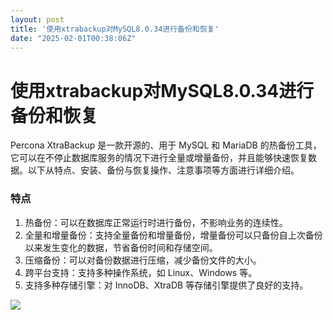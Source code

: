 ```yaml
---
layout: post
title: '使用xtrabackup对MySQL8.0.34进行备份和恢复'
date: "2025-02-01T00:38:06Z"
---
```

使用xtrabackup对MySQL8.0.34进行备份和恢复
===============================

Percona XtraBackup 是一款开源的、用于 MySQL 和 MariaDB 的热备份工具，它可以在不停止数据库服务的情况下进行全量或增量备份，并且能够快速恢复数据。以下从特点、安装、备份与恢复操作、注意事项等方面进行详细介绍。

### 特点

1.  热备份：可以在数据库正常运行时进行备份，不影响业务的连续性。
2.  全量和增量备份：支持全量备份和增量备份，增量备份可以只备份自上次备份以来发生变化的数据，节省备份时间和存储空间。
3.  压缩备份：可以对备份数据进行压缩，减少备份文件的大小。
4.  跨平台支持：支持多种操作系统，如 Linux、Windows 等。
5.  支持多种存储引擎：对 InnoDB、XtraDB 等存储引擎提供了良好的支持。

![](https://img2024.cnblogs.com/blog/2606913/202501/2606913-20250130165028766-1842193862.png)